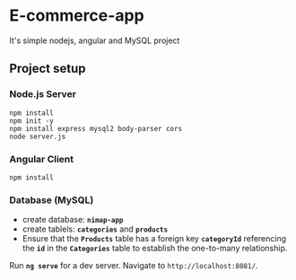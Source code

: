 # E-commerce-app
It's simple nodejs, angular and MySQL project

## Project setup

### Node.js Server
```
npm install
npm init -y
npm install express mysql2 body-parser cors
node server.js
```

### Angular Client
```
npm install
```
### Database (MySQL)
- create database:  **`nimap-app`**
- create tablels: **`categories`** and **`products`**
- Ensure that the **`Products`** table has a foreign key **`categoryId`** referencing the **`id`** in the **`Categories`** table to establish the one-to-many relationship.

Run **`ng serve`** for a dev server. Navigate to `http://localhost:8081/`.
